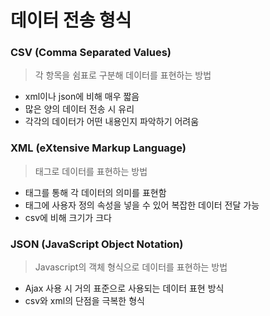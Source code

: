 # 데이터 전송 형식

### CSV (Comma Separated Values)

> 각 항목을 쉼표로 구분해 데이터를 표현하는 방법

- xml이나 json에 비해 매우 짧음
- 많은 양의 데이터 전송 시 유리
- 각각의 데이터가 어떤 내용인지 파악하기 어려움



### XML (eXtensive Markup Language)

> 태그로 데이터를 표현하는 방법

- 태그를 통해 각 데이터의 의미를 표현함
- 태그에 사용자 정의 속성을 넣을 수 있어 복잡한 데이터 전달 가능
- csv에 비해 크기가 크다



### JSON (JavaScript Object Notation)

> Javascript의 객체 형식으로 데이터를 표현하는 방법

- Ajax 사용 시 거의 표준으로 사용되는 데이터 표현 방식
- csv와 xml의 단점을 극복한 형식


